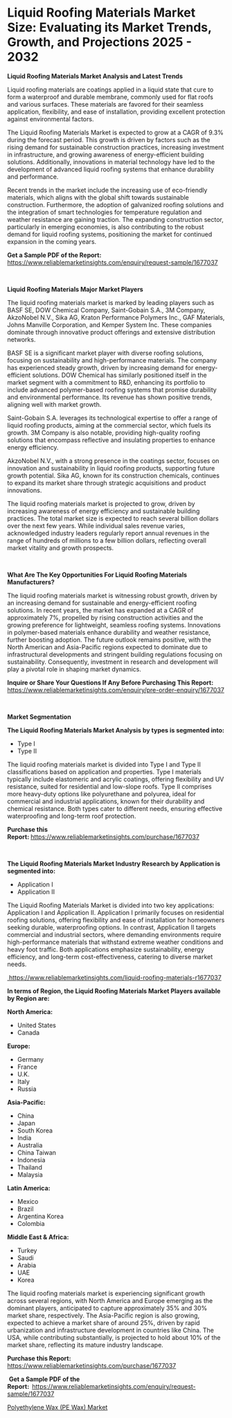 <p><h1>Liquid Roofing Materials Market Size: Evaluating its Market Trends, Growth, and Projections 2025 - 2032</h1></p><p><strong>Liquid Roofing Materials Market Analysis and Latest Trends</strong></p>
<p><p>Liquid roofing materials are coatings applied in a liquid state that cure to form a waterproof and durable membrane, commonly used for flat roofs and various surfaces. These materials are favored for their seamless application, flexibility, and ease of installation, providing excellent protection against environmental factors.</p><p>The Liquid Roofing Materials Market is expected to grow at a CAGR of 9.3% during the forecast period. This growth is driven by factors such as the rising demand for sustainable construction practices, increasing investment in infrastructure, and growing awareness of energy-efficient building solutions. Additionally, innovations in material technology have led to the development of advanced liquid roofing systems that enhance durability and performance.</p><p>Recent trends in the market include the increasing use of eco-friendly materials, which aligns with the global shift towards sustainable construction. Furthermore, the adoption of galvanized roofing solutions and the integration of smart technologies for temperature regulation and weather resistance are gaining traction. The expanding construction sector, particularly in emerging economies, is also contributing to the robust demand for liquid roofing systems, positioning the market for continued expansion in the coming years.</p></p>
<p><strong>Get a Sample PDF of the Report:&nbsp;</strong> <a href="https://www.reliablemarketinsights.com/enquiry/request-sample/1677037?utm_campaign=2188&utm_medium=2&utm_source=Github&utm_content=ia&utm_term=24032025&utm_id=liquid-roofing-materials">https://www.reliablemarketinsights.com/enquiry/request-sample/1677037</a></p>
<p>&nbsp;</p>
<p><strong>Liquid Roofing Materials Major Market Players</strong></p>
<p><p>The liquid roofing materials market is marked by leading players such as BASF SE, DOW Chemical Company, Saint-Gobain S.A., 3M Company, AkzoNobel N.V., Sika AG, Kraton Performance Polymers Inc., GAF Materials, Johns Manville Corporation, and Kemper System Inc. These companies dominate through innovative product offerings and extensive distribution networks.</p><p>BASF SE is a significant market player with diverse roofing solutions, focusing on sustainability and high-performance materials. The company has experienced steady growth, driven by increasing demand for energy-efficient solutions. DOW Chemical has similarly positioned itself in the market segment with a commitment to R&D, enhancing its portfolio to include advanced polymer-based roofing systems that promise durability and environmental performance. Its revenue has shown positive trends, aligning well with market growth.</p><p>Saint-Gobain S.A. leverages its technological expertise to offer a range of liquid roofing products, aiming at the commercial sector, which fuels its growth. 3M Company is also notable, providing high-quality roofing solutions that encompass reflective and insulating properties to enhance energy efficiency.</p><p>AkzoNobel N.V., with a strong presence in the coatings sector, focuses on innovation and sustainability in liquid roofing products, supporting future growth potential. Sika AG, known for its construction chemicals, continues to expand its market share through strategic acquisitions and product innovations.</p><p>The liquid roofing materials market is projected to grow, driven by increasing awareness of energy efficiency and sustainable building practices. The total market size is expected to reach several billion dollars over the next few years. While individual sales revenue varies, acknowledged industry leaders regularly report annual revenues in the range of hundreds of millions to a few billion dollars, reflecting overall market vitality and growth prospects.</p></p>
<p>&nbsp;</p>
<p><strong>What Are The Key Opportunities For Liquid Roofing Materials Manufacturers?</strong></p>
<p><p>The liquid roofing materials market is witnessing robust growth, driven by an increasing demand for sustainable and energy-efficient roofing solutions. In recent years, the market has expanded at a CAGR of approximately 7%, propelled by rising construction activities and the growing preference for lightweight, seamless roofing systems. Innovations in polymer-based materials enhance durability and weather resistance, further boosting adoption. The future outlook remains positive, with the North American and Asia-Pacific regions expected to dominate due to infrastructural developments and stringent building regulations focusing on sustainability. Consequently, investment in research and development will play a pivotal role in shaping market dynamics.</p></p>
<p><strong>Inquire or Share Your Questions If Any Before Purchasing This Report:</strong> <a href="https://www.reliablemarketinsights.com/enquiry/pre-order-enquiry/1677037?utm_campaign=2188&utm_medium=2&utm_source=Github&utm_content=ia&utm_term=24032025&utm_id=liquid-roofing-materials">https://www.reliablemarketinsights.com/enquiry/pre-order-enquiry/1677037</a></p>
<p>&nbsp;</p>
<p><strong>Market Segmentation</strong></p>
<p><strong>The Liquid Roofing Materials Market Analysis by types is segmented into:</strong></p>
<p><ul><li>Type I</li><li>Type II</li></ul></p>
<p><p>The liquid roofing materials market is divided into Type I and Type II classifications based on application and properties. Type I materials typically include elastomeric and acrylic coatings, offering flexibility and UV resistance, suited for residential and low-slope roofs. Type II comprises more heavy-duty options like polyurethane and polyurea, ideal for commercial and industrial applications, known for their durability and chemical resistance. Both types cater to different needs, ensuring effective waterproofing and long-term roof protection.</p></p>
<p><strong>Purchase this Report:&nbsp;</strong><a href="https://www.reliablemarketinsights.com/purchase/1677037?utm_campaign=2188&utm_medium=2&utm_source=Github&utm_content=ia&utm_term=24032025&utm_id=liquid-roofing-materials">https://www.reliablemarketinsights.com/purchase/1677037</a></p>
<p>&nbsp;</p>
<p><strong>The Liquid Roofing Materials Market Industry Research by Application is segmented into:</strong></p>
<p><ul><li>Application I</li><li>Application II</li></ul></p>
<p><p>The Liquid Roofing Materials Market is divided into two key applications: Application I and Application II. Application I primarily focuses on residential roofing solutions, offering flexibility and ease of installation for homeowners seeking durable, waterproofing options. In contrast, Application II targets commercial and industrial sectors, where demanding environments require high-performance materials that withstand extreme weather conditions and heavy foot traffic. Both applications emphasize sustainability, energy efficiency, and long-term cost-effectiveness, catering to diverse market needs.</p></p>
<p><a href="https://www.reliablemarketinsights.com/liquid-roofing-materials-r1677037?utm_campaign=2188&utm_medium=2&utm_source=Github&utm_content=ia&utm_term=24032025&utm_id=liquid-roofing-materials">&nbsp;https://www.reliablemarketinsights.com/liquid-roofing-materials-r1677037</a></p>
<p><strong>In terms of Region, the Liquid Roofing Materials Market Players available by Region are:</strong></p>
<p>
    <p> <strong> North America: </strong>
        <ul>
            <li>United States</li>
            <li>Canada</li>
        </ul>
        </p> 
    <p> <strong> Europe: </strong>
        <ul>
            <li>Germany</li>
            <li>France</li>
            <li>U.K.</li>
            <li>Italy</li>
            <li>Russia</li>
        </ul>
        </p> 
    <p> <strong> Asia-Pacific: </strong>
        <ul>
            <li>China</li>
            <li>Japan</li>
            <li>South Korea</li>
            <li>India</li>
            <li>Australia</li>
            <li>China Taiwan</li>
            <li>Indonesia</li>
            <li>Thailand</li>
            <li>Malaysia</li>
        </ul>
        </p> 
    <p> <strong> Latin America: </strong>
        <ul>
            <li>Mexico</li>
            <li>Brazil</li>
            <li>Argentina Korea</li>
            <li>Colombia</li>
        </ul>
        </p> 
    <p> <strong> Middle East & Africa: </strong>
        <ul>
            <li>Turkey</li>
            <li>Saudi</li>
            <li>Arabia</li>
            <li>UAE</li>
            <li>Korea</li>
        </ul>
    </p>
    </p>
<p><p>The liquid roofing materials market is experiencing significant growth across several regions, with North America and Europe emerging as the dominant players, anticipated to capture approximately 35% and 30% market share, respectively. The Asia-Pacific region is also growing, expected to achieve a market share of around 25%, driven by rapid urbanization and infrastructure development in countries like China. The USA, while contributing substantially, is projected to hold about 10% of the market share, reflecting its mature industry landscape.</p></p>
<p><strong>Purchase this Report: </strong><a href="https://www.reliablemarketinsights.com/purchase/1677037?utm_campaign=2188&utm_medium=2&utm_source=Github&utm_content=ia&utm_term=24032025&utm_id=liquid-roofing-materials">https://www.reliablemarketinsights.com/purchase/1677037</a></p>
<p>&nbsp;<strong>Get a Sample PDF of the Report:&nbsp;&nbsp;</strong><a href="https://www.reliablemarketinsights.com/enquiry/request-sample/1677037?utm_campaign=2188&utm_medium=2&utm_source=Github&utm_content=ia&utm_term=24032025&utm_id=liquid-roofing-materials">https://www.reliablemarketinsights.com/enquiry/request-sample/1677037</a></p>
<p><strong></strong></p>
<p><p><a href="https://github.com/NarcisoFerry/Market-Research-Report-List-1/blob/main/polyethylene-wax-pe-wax-market.md?utm_campaign=2188&utm_medium=2&utm_source=Github&utm_content=ia&utm_term=24032025&utm_id=liquid-roofing-materials">Polyethylene Wax (PE Wax) Market</a></p></p>